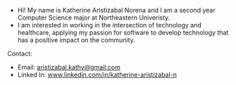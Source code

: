 - Hi! My name is Katherine Aristizabal Norena and I am a second year Computer Science major at Northeastern Univeristy.
- I am interested in working in the intersection of technology and healthcare, applying my passion for software to develop technology that has a positive impact on the community.

Contact:
- Email: aristizabal.kathy@gmail.com 
- Linked In: www.linkedin.com/in/katherine-aristizabal-n

<!---
kathyaristi/kathyaristi is a ✨ special ✨ repository because its `README.md` (this file) appears on your GitHub profile.
You can click the Preview link to take a look at your changes.
--->
